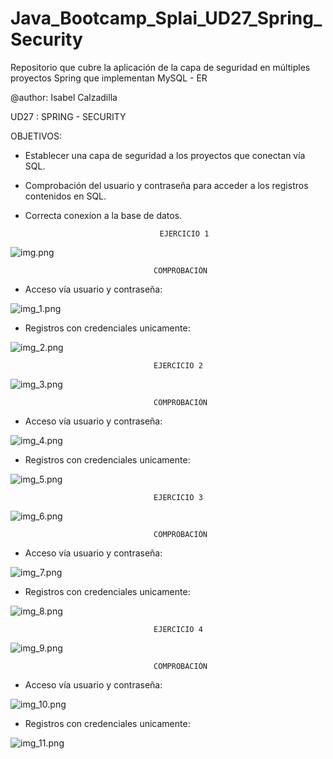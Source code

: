 # Java_Bootcamp_Splai_UD27_Spring_Security

Repositorio que cubre la aplicación de la capa de seguridad en múltiples proyectos Spring que implementan MySQL - ER


@author: Isabel Calzadilla

UD27 : SPRING - SECURITY




OBJETIVOS:

- Establecer una capa de seguridad a los proyectos que conectan vía SQL.
- Comprobación del usuario y contraseña para acceder a los registros contenidos en SQL.
- Correcta conexíon a la base de datos.




                                    EJERCICIO 1


![img.png](img.png)


                                    COMPROBACIÓN


- Acceso vía usuario y contraseña:


![img_1.png](img_1.png)


- Registros con credenciales unicamente:


![img_2.png](img_2.png)



                                    EJERCICIO 2

![img_3.png](img_3.png)



                                    COMPROBACIÓN


- Acceso vía usuario y contraseña:


![img_4.png](img_4.png)


- Registros con credenciales unicamente:


![img_5.png](img_5.png)




                                    EJERCICIO 3

![img_6.png](img_6.png)



                                    COMPROBACIÓN


- Acceso vía usuario y contraseña:


![img_7.png](img_7.png)


- Registros con credenciales unicamente:


![img_8.png](img_8.png)



                                    EJERCICIO 4

![img_9.png](img_9.png)



                                    COMPROBACIÓN


- Acceso vía usuario y contraseña:


![img_10.png](img_10.png)


- Registros con credenciales unicamente:


![img_11.png](img_11.png)